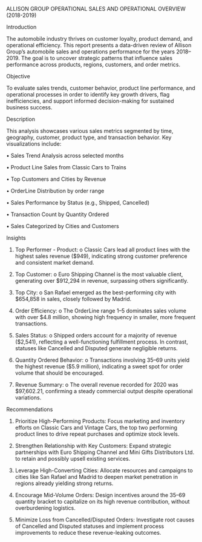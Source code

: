 ALLISON GROUP OPERATIONAL SALES AND OPERATIONAL OVERVIEW (2018-2019)

Introduction

The automobile industry thrives on customer loyalty, product demand, and operational efficiency. This report presents a data-driven review of Allison Group’s automobile sales and operations performance for the years 2018–2019. The goal is to uncover strategic patterns that influence sales performance across products, regions, customers, and order metrics.

Objective

To evaluate sales trends, customer behavior, product line performance, and operational processes in order to identify key growth drivers, flag inefficiencies, and support informed decision-making for sustained business success.

Description

This analysis showcases various sales metrics segmented by time, geography, customer, product type, and transaction behavior. Key visualizations include:

•	Sales Trend Analysis across selected months

•	Product Line Sales from Classic Cars to Trains

•	Top Customers and Cities by Revenue

•	OrderLine Distribution by order range

•	Sales Performance by Status (e.g., Shipped, Cancelled)

•	Transaction Count by Quantity Ordered

•	Sales Categorized by Cities and Customers

Insights

1.	Top Performer - Product:
o	Classic Cars lead all product lines with the highest sales revenue ($949), indicating strong customer preference and consistent market demand.

2.	Top Customer:
o	Euro Shipping Channel is the most valuable client, generating over $912,294 in revenue, surpassing others significantly.

3.	Top City:
o	San Rafael emerged as the best-performing city with $654,858 in sales, closely followed by Madrid.

4.	Order Efficiency:
o	The OrderLine range 1–5 dominates sales volume with over $4.8 million, showing high frequency in smaller, more frequent transactions.

5.	Sales Status:
o	Shipped orders account for a majority of revenue ($2,541), reflecting a well-functioning fulfillment process. In contrast, statuses like Cancelled and Disputed generate negligible returns.

6.	Quantity Ordered Behavior:
o	Transactions involving 35–69 units yield the highest revenue ($5.9 million), indicating a sweet spot for order volume that should be encouraged.

7.	Revenue Summary:
o	The overall revenue recorded for 2020 was $97,602.21, confirming a steady commercial output despite operational variations.

Recommendations
1.	Prioritize High-Performing Products:
Focus marketing and inventory efforts on Classic Cars and Vintage Cars, the top two performing product lines to drive repeat purchases and optimize stock levels.

2.	Strengthen Relationship with Key Customers:
Expand strategic partnerships with Euro Shipping Channel and Mini Gifts Distributors Ltd. to retain and possibly upsell existing services.

3.	Leverage High-Converting Cities:
Allocate resources and campaigns to cities like San Rafael and Madrid to deepen market penetration in regions already yielding strong returns.

4.	Encourage Mid-Volume Orders:
Design incentives around the 35–69 quantity bracket to capitalize on its high revenue contribution, without overburdening logistics.

5.	Minimize Loss from Cancelled/Disputed Orders:
Investigate root causes of Cancelled and Disputed statuses and implement process improvements to reduce these revenue-leaking outcomes.


